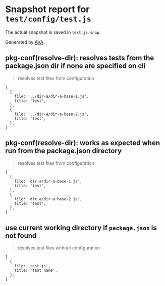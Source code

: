 # Snapshot report for `test/config/test.js`

The actual snapshot is saved in `test.js.snap`.

Generated by [AVA](https://avajs.dev).

## pkg-conf(resolve-dir): resolves tests from the package.json dir if none are specified on cli

> resolves test files from configuration

    [
      {
        file: '../dir-a/dir-a-base-1.js',
        title: 'test',
      },
      {
        file: '../dir-a/dir-a-base-2.js',
        title: 'test',
      },
    ]

## pkg-conf(resolve-dir): works as expected when run from the package.json directory

> resolves test files from configuration

    [
      {
        file: 'dir-a/dir-a-base-1.js',
        title: 'test',
      },
      {
        file: 'dir-a/dir-a-base-2.js',
        title: 'test',
      },
    ]

## use current working directory if `package.json` is not found

> resolves test files without configuration

    [
      {
        file: 'test.js',
        title: 'test name',
      },
    ]
